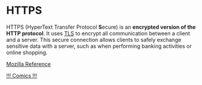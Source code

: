 # HTTPS

HTTPS (HyperText Transfer Protocol **S**ecure) is an **encrypted version of the HTTP protocol**. It uses [TLS](https://developer.mozilla.org/en-US/docs/Glossary/TLS) to encrypt all communication between a client and a server. This secure connection allows clients to safely exchange sensitive data with a server, such as when performing banking activities or online shopping.

[Mozilla Reference](https://developer.mozilla.org/en-US/docs/Glossary/HTTPS)

[!!! Comics !!!](https://howhttps.works/cs/why-do-we-need-https/)

